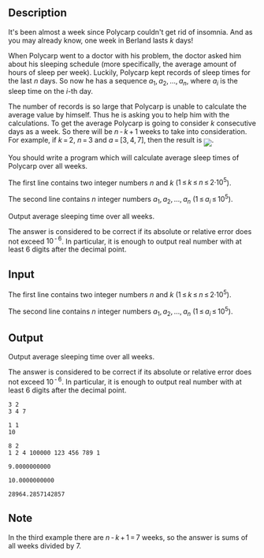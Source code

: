 ## Description

<div><p>It's been almost a week since Polycarp couldn't get rid of insomnia. And as you may already know, one week in Berland lasts <span class="tex-span"><i>k</i></span> days!</p><p>When Polycarp went to a doctor with his problem, the doctor asked him about his sleeping schedule (more specifically, the average amount of hours of sleep per week). Luckily, Polycarp kept records of sleep times for the last <span class="tex-span"><i>n</i></span> days. So now he has a sequence <span class="tex-span"><i>a</i><sub class="lower-index">1</sub>, <i>a</i><sub class="lower-index">2</sub>, ..., <i>a</i><sub class="lower-index"><i>n</i></sub></span>, where <span class="tex-span"><i>a</i><sub class="lower-index"><i>i</i></sub></span> is the sleep time on the <span class="tex-span"><i>i</i></span>-th day.</p><p>The number of records is so large that Polycarp is unable to calculate the average value by himself. Thus he is asking you to help him with the calculations. To get the average Polycarp is going to consider <span class="tex-span"><i>k</i></span> consecutive days as a week. So there will be <span class="tex-span"><i>n</i> - <i>k</i> + 1</span> weeks to take into consideration. For example, if <span class="tex-span"><i>k</i> = 2</span>, <span class="tex-span"><i>n</i> = 3</span> and <span class="tex-span"><i>a</i> = [3, 4, 7]</span>, then the result is <img align="middle" class="tex-formula" src="file://4NF4BKEB.png" style="max-width: 100.0%;max-height: 100.0%;">.</p><p>You should write a program which will calculate average sleep times of Polycarp over all weeks.</p></div><div class="input-specification"><p>The first line contains two integer numbers <span class="tex-span"><i>n</i></span> and <span class="tex-span"><i>k</i></span> (<span class="tex-span">1 ≤ <i>k</i> ≤ <i>n</i> ≤ 2·10<sup class="upper-index">5</sup></span>).</p><p>The second line contains <span class="tex-span"><i>n</i></span> integer numbers <span class="tex-span"><i>a</i><sub class="lower-index">1</sub>, <i>a</i><sub class="lower-index">2</sub>, ..., <i>a</i><sub class="lower-index"><i>n</i></sub></span> (<span class="tex-span">1 ≤ <i>a</i><sub class="lower-index"><i>i</i></sub> ≤ 10<sup class="upper-index">5</sup></span>).</p></div><div class="output-specification"><p>Output average sleeping time over all weeks. </p><p>The answer is considered to be correct if its absolute or relative error does not exceed <span class="tex-span">10<sup class="upper-index"> - 6</sup></span>. In particular, it is enough to output real number with at least 6 digits after the decimal point.</p></div>

## Input

<p>The first line contains two integer numbers <span class="tex-span"><i>n</i></span> and <span class="tex-span"><i>k</i></span> (<span class="tex-span">1 ≤ <i>k</i> ≤ <i>n</i> ≤ 2·10<sup class="upper-index">5</sup></span>).</p><p>The second line contains <span class="tex-span"><i>n</i></span> integer numbers <span class="tex-span"><i>a</i><sub class="lower-index">1</sub>, <i>a</i><sub class="lower-index">2</sub>, ..., <i>a</i><sub class="lower-index"><i>n</i></sub></span> (<span class="tex-span">1 ≤ <i>a</i><sub class="lower-index"><i>i</i></sub> ≤ 10<sup class="upper-index">5</sup></span>).</p>

## Output

<p>Output average sleeping time over all weeks. </p><p>The answer is considered to be correct if its absolute or relative error does not exceed <span class="tex-span">10<sup class="upper-index"> - 6</sup></span>. In particular, it is enough to output real number with at least 6 digits after the decimal point.</p>





```input1
3 2
3 4 7

```




```input2
1 1
10

```




```input3
8 2
1 2 4 100000 123 456 789 1

```




```output1
9.0000000000

```




```output2
10.0000000000

```




```output3
28964.2857142857

```



## Note

<p>In the third example there are <span class="tex-span"><i>n</i> - <i>k</i> + 1 = 7</span> weeks, so the answer is sums of all weeks divided by 7.</p>
